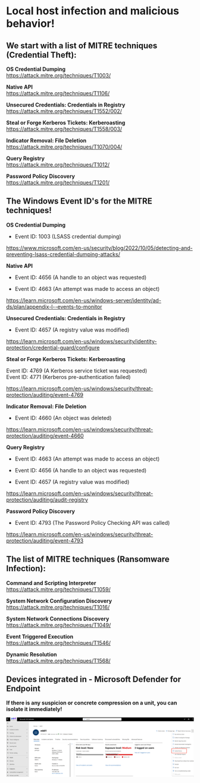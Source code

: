 # Local host infection and malicious behavior!

## We start with a list of MITRE techniques (Credential Theft):

**OS Credential Dumping**  
https://attack.mitre.org/techniques/T1003/

**Native API**  
https://attack.mitre.org/techniques/T1106/

**Unsecured Credentials: Credentials in Registry**  
https://attack.mitre.org/techniques/T1552/002/

**Steal or Forge Kerberos Tickets: Kerberoasting**  
https://attack.mitre.org/techniques/T1558/003/

**Indicator Removal: File Deletion**  
https://attack.mitre.org/techniques/T1070/004/

**Query Registry**  
https://attack.mitre.org/techniques/T1012/

**Password Policy Discovery**  
https://attack.mitre.org/techniques/T1201/

## The Windows Event ID's for the MITRE techniques!

**OS Credential Dumping**  

- Event ID: 1003 (LSASS credential dumping)  

https://www.microsoft.com/en-us/security/blog/2022/10/05/detecting-and-preventing-lsass-credential-dumping-attacks/

**Native API**  

- Event ID: 4656 (A handle to an object was requested)  

- Event ID: 4663 (An attempt was made to access an object)  

https://learn.microsoft.com/en-us/windows-server/identity/ad-ds/plan/appendix-l--events-to-monitor  

**Unsecured Credentials: Credentials in Registry**  

- Event ID: 4657 (A registry value was modified)  

https://learn.microsoft.com/en-us/windows/security/identity-protection/credential-guard/configure

**Steal or Forge Kerberos Tickets: Kerberoasting**  

Event ID: 4769 (A Kerberos service ticket was requested)  
Event ID: 4771 (Kerberos pre-authentication failed)  

https://learn.microsoft.com/en-us/windows/security/threat-protection/auditing/event-4769  

**Indicator Removal: File Deletion**  

- Event ID: 4660 (An object was deleted)  

https://learn.microsoft.com/en-us/windows/security/threat-protection/auditing/event-4660

**Query Registry**  

- Event ID: 4663 (An attempt was made to access an object)  

- Event ID: 4656 (A handle to an object was requested)  
- Event ID: 4657 (A registry value was modified)  

https://learn.microsoft.com/en-us/windows/security/threat-protection/auditing/audit-registry

**Password Policy Discovery**  

- Event ID: 4793 (The Password Policy Checking API was called)  

https://learn.microsoft.com/en-us/windows/security/threat-protection/auditing/event-4793


## The list of MITRE techniques (Ransomware Infection):

**Command and Scripting Interpreter**  
https://attack.mitre.org/techniques/T1059/

**System Network Configuration Discovery**  
https://attack.mitre.org/techniques/T1016/

**System Network Connections Discovery**  
https://attack.mitre.org/techniques/T1049/

**Event Triggered Execution**  
https://attack.mitre.org/techniques/T1546/

**Dynamic Resolution**  
https://attack.mitre.org/techniques/T1568/

## Devices integrated in - Microsoft Defender for Endpoint

**If there is any suspicion or concrete compression on a unit, you can isolate it immediately!**  

<img src="/Different_hunting_methods/Images/Example_1.png" alt="Device Isolation">
